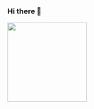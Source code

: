 ### Hi there 👋

<img height="180em" src="https://github-readme-stats.vercel.app/api?username=arizalinside&show_icons=true&hide_border=true&&count_private=true&include_all_commits=true" />

<!--
**arizalinside/arizalinside** is a ✨ _special_ ✨ repository because its `README.md` (this file) appears on your GitHub profile.

Here are some ideas to get you started:

- 🔭 I’m currently working on ...
- 🌱 I’m currently learning ...
- 👯 I’m looking to collaborate on ...
- 🤔 I’m looking for help with ...
- 💬 Ask me about ...
- 📫 How to reach me: ...
- 😄 Pronouns: ...
- ⚡ Fun fact: ...
-->
